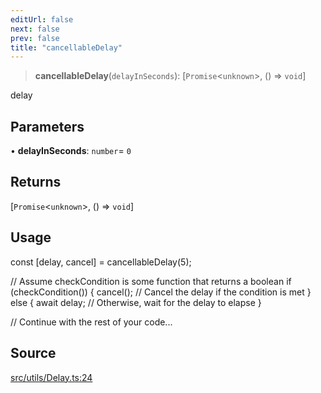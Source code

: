```yaml
---
editUrl: false
next: false
prev: false
title: "cancellableDelay"
---
```


> **cancellableDelay**(`delayInSeconds`): [`Promise`\<`unknown`\>, () => `void`]

delay

## Parameters

• **delayInSeconds**: `number`= `0`

## Returns

[`Promise`\<`unknown`\>, () => `void`]

## Usage

const [delay, cancel] = cancellableDelay(5);

// Assume checkCondition is some function that returns a boolean
if (checkCondition()) {
  cancel();  // Cancel the delay if the condition is met
} else {
  await delay;  // Otherwise, wait for the delay to elapse
}

// Continue with the rest of your code...

## Source

[src/utils/Delay.ts:24](https://github.com/relishinc/dill-pixel/blob/543438455c9a47928084300159416186c2aa1095/src/utils/Delay.ts#L24)
